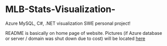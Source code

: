 # MLB-Stats-Visualization-
Azure MySQL, C#, .NET visualization SWE personal project!


README is basically on home page of website. Pictures (if Azure database or server / domain was shut down due to cost) will be located [here](./documentation/)

